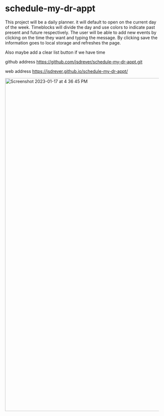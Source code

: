 # schedule-my-dr-appt
This project will be a daily planner. it will default to open on the current day of the week. Timeblocks will divide the day and use colors to indicate past present and future respectively.
The user will be able to add new events by clicking on the time they want and typing the message. By clicking save the information goes to local storage and refreshes the page.

Also maybe add a clear list button if we have time

github address 
https://github.com/jsdrever/schedule-my-dr-appt.git

web address 
https://jsdrever.github.io/schedule-my-dr-appt/


<img width="1090" alt="Screenshot 2023-01-17 at 4 36 45 PM" src="https://user-images.githubusercontent.com/49930350/213027722-1e6e850c-4073-49bf-8654-9ba33431a570.png">
